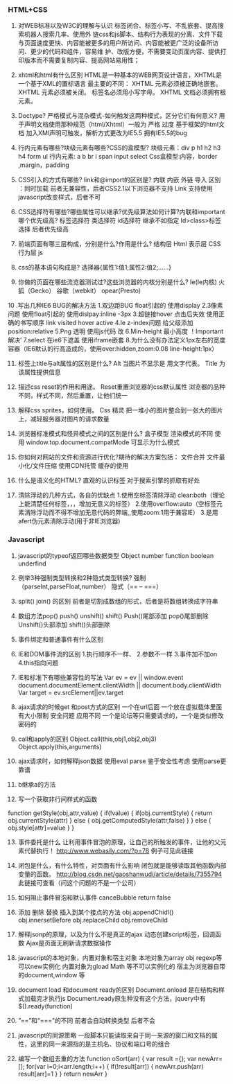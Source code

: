 ### HTML+CSS
1. 对WEB标准以及W3C的理解与认识
标签闭合、标签小写、不乱嵌套、提高搜索机器人搜索几率、使用外 链css和js脚本、结构行为表现的分离、文件下载与页面速度更快、内容能被更多的用户所访问、内容能被更广泛的设备所访问、更少的代码和组件，容易维 护、改版方便，不需要变动页面内容、提供打印版本而不需要复制内容、提高网站易用性；

2. xhtml和html有什么区别
HTML是一种基本的WEB网页设计语言，XHTML是一个基于XML的置标语言
最主要的不同：
XHTML 元素必须被正确地嵌套。
XHTML 元素必须被关闭。
标签名必须用小写字母。
XHTML 文档必须拥有根元素。

3. Doctype? 严格模式与混杂模式-如何触发这两种模式，区分它们有何意义? 
用于声明文档使用那种规范（html/Xhtml）一般为 严格 过度 基于框架的html文档
加入XMl声明可触发，解析方式更改为IE5.5 拥有IE5.5的bug

4. 行内元素有哪些?块级元素有哪些?CSS的盒模型?
块级元素：div p h1 h2 h3 h4 form ul
行内元素: a b br i span input select
Css盒模型:内容，border ,margin，padding

5. CSS引入的方式有哪些? link和@import的区别是?
内联 内嵌 外链 导入
区别 ：同时加载
前者无兼容性，后者CSS2.1以下浏览器不支持
Link 支持使用javascript改变样式，后者不可

6. CSS选择符有哪些?哪些属性可以继承?优先级算法如何计算?内联和important哪个优先级高?
标签选择符 类选择符 id选择符
继承不如指定 Id>class>标签选择
后者优先级高

7. 前端页面有哪三层构成，分别是什么?作用是什么?
结构层 Html 表示层 CSS 行为层 js

8. css的基本语句构成是?
选择器{属性1:值1;属性2:值2;……}

9. 你做的页面在哪些流览器测试过?这些浏览器的内核分别是什么?
Ie(Ie内核) 火狐（Gecko） 谷歌（webkit） opear(Presto)

10 .写出几种IE6 BUG的解决方法
  1.双边距BUG float引起的 使用display
  2.3像素问题 使用float引起的 使用dislpay:inline -3px
  3.超链接hover 点击后失效 使用正确的书写顺序 link visited hover active
  4.Ie z-index问题 给父级添加position:relative
  5.Png 透明 使用js代码 改
  6.Min-height 最小高度 ！Important 解决’
  7.select 在ie6下遮盖 使用iframe嵌套
  8.为什么没有办法定义1px左右的宽度容器（IE6默认的行高造成的，使用over:hidden,zoom:0.08 line-height:1px）

11. 标签上title与alt属性的区别是什么?
Alt 当图片不显示是 用文字代表。
Title 为该属性提供信息

12. 描述css reset的作用和用途。
Reset重置浏览器的css默认属性 浏览器的品种不同，样式不同，然后重置，让他们统一

13. 解释css sprites，如何使用。
Css 精灵 把一堆小的图片整合到一张大的图片上，减轻服务器对图片的请求数量

14. 浏览器标准模式和怪异模式之间的区别是什么?
盒子模型 渲染模式的不同
使用 window.top.document.compatMode 可显示为什么模式

15. 你如何对网站的文件和资源进行优化?期待的解决方案包括：
文件合并
文件最小化/文件压缩
使用CDN托管
缓存的使用

16. 什么是语义化的HTML?
直观的认识标签 对于搜索引擎的抓取有好处

17. 清除浮动的几种方式，各自的优缺点
  1.使用空标签清除浮动 clear:both（理论上能清楚任何标签，，，增加无意义的标签）
  2.使用overflow:auto（空标签元素清除浮动而不得不增加无意代码的弊端,,使用zoom:1用于兼容IE）
  3.是用afert伪元素清除浮动(用于非IE浏览器)

### Javascript
1. javascript的typeof返回哪些数据类型
Object number function boolean underfind

2. 例举3种强制类型转换和2种隐式类型转换?
强制（parseInt,parseFloat,number）
隐式（== – ===）

3. split() join() 的区别
前者是切割成数组的形式，后者是将数组转换成字符串

4. 数组方法pop() push() unshift() shift()
Push()尾部添加 pop()尾部删除
Unshift()头部添加 shift()头部删除

5. 事件绑定和普通事件有什么区别

6. IE和DOM事件流的区别
  1.执行顺序不一样、
  2.参数不一样
  3.事件加不加on
  4.this指向问题

7. IE和标准下有哪些兼容性的写法
Var ev = ev || window.event
document.documentElement.clientWidth || document.body.clientWidth
Var target = ev.srcElement||ev.target

8. ajax请求的时候get 和post方式的区别
一个在url后面 一个放在虚拟载体里面
有大小限制
安全问题
应用不同 一个是论坛等只需要请求的，一个是类似修改密码的

9. call和apply的区别
Object.call(this,obj1,obj2,obj3)
Object.apply(this,arguments)

10. ajax请求时，如何解释json数据
使用eval parse 鉴于安全性考虑 使用parse更靠谱
11. b继承a的方法

12. 写一个获取非行间样式的函数

  function getStyle(obj,attr,value)
  {
  if(!value)
  {
  if(obj.currentStyle)
  {
  return obj.currentStyle(attr)
  }
  else
  {
  obj.getComputedStyle(attr,false)
  }
  }
  else
  {
  obj.style[attr]=value
  }
  }

13. 事件委托是什么
让利用事件冒泡的原理，让自己的所触发的事件，让他的父元素代替执行！
http://www.webasily.com/?p=78 例子可见此链接

14. 闭包是什么，有什么特性，对页面有什么影响
闭包就是能够读取其他函数内部变量的函数。
http://blog.csdn.net/gaoshanwudi/article/details/7355794 此链接可查看（问这个问题的不是一个公司）

15. 如何阻止事件冒泡和默认事件
canceBubble return false

16. 添加 删除 替换 插入到某个接点的方法
obj.appendChidl()
obj.innersetBefore
obj.replaceChild
obj.removeChild

17. 解释jsonp的原理，以及为什么不是真正的ajax
动态创建script标签，回调函数
Ajax是页面无刷新请求数据操作

18. javascript的本地对象，内置对象和宿主对象
本地对象为array obj regexp等可以new实例化
内置对象为gload Math 等不可以实例化的
宿主为浏览器自带的document,window 等

19. document load 和document ready的区别
Document.onload 是在结构和样式加载完才执行js
Document.ready原生种没有这个方法，jquery中有 $().ready(function)

20. ”==”和“===”的不同
前者会自动转换类型
后者不会

21. javascript的同源策略
一段脚本只能读取来自于同一来源的窗口和文档的属性，这里的同一来源指的是主机名、协议和端口号的组合

22. 编写一个数组去重的方法
  function oSort(arr)
  {
  var result ={};
  var newArr=[];
  for(var i=0;i<arr.length;i++)
  {
  if(!result[arr])
  {
  newArr.push(arr)
  result[arr]=1
  }
  }
  return newArr
  }
